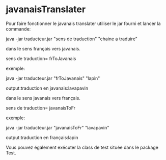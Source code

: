 # javanaisTranslater

Pour faire fonctionner le javanais translater utiliser le jar fourni et lancer la commande:

java -jar traducteur.jar "sens de traduction" "chaine a traduire"

dans le sens français vers javanais.

sens de traduction= frToJavanais

exemple:

java -jar traducteur.jar "frToJavanais" "lapin"

output:traduction en javanais:lavapavin

dans le sens javanais vers français.

sens de traduction= javanaisToFr

exemple:

java -jar traducteur.jar "javanaisToFr" "lavapavin"

output:traduction en français:lapin

Vous pouvez également exécuter la class de test située dans le package Test.


